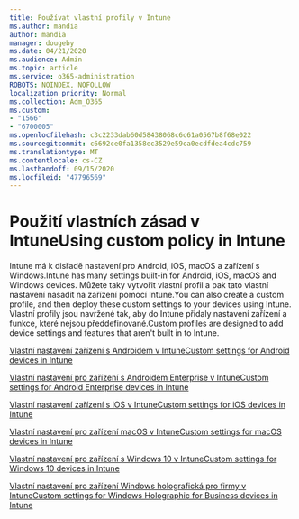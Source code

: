 ```yaml
---
title: Používat vlastní profily v Intune
ms.author: mandia
author: mandia
manager: dougeby
ms.date: 04/21/2020
ms.audience: Admin
ms.topic: article
ms.service: o365-administration
ROBOTS: NOINDEX, NOFOLLOW
localization_priority: Normal
ms.collection: Adm_O365
ms.custom:
- "1566"
- "6700005"
ms.openlocfilehash: c3c2233dab60d58438068c6c61a0567b8f68e022
ms.sourcegitcommit: c6692ce0fa1358ec3529e59ca0ecdfdea4cdc759
ms.translationtype: MT
ms.contentlocale: cs-CZ
ms.lasthandoff: 09/15/2020
ms.locfileid: "47796569"
---
```

# <a name="using-custom-policy-in-intune"></a><span data-ttu-id="85c7d-102">Použití vlastních zásad v Intune</span><span class="sxs-lookup"><span data-stu-id="85c7d-102">Using custom policy in Intune</span></span>

<span data-ttu-id="85c7d-103">Intune má k disřadě nastavení pro Android, iOS, macOS a zařízení s Windows.</span><span class="sxs-lookup"><span data-stu-id="85c7d-103">Intune has many settings built-in for Android, iOS, macOS and Windows devices.</span></span> <span data-ttu-id="85c7d-104">Můžete taky vytvořit vlastní profil a pak tato vlastní nastavení nasadit na zařízení pomocí Intune.</span><span class="sxs-lookup"><span data-stu-id="85c7d-104">You can also create a custom profile, and then deploy these custom settings to your devices using Intune.</span></span> <span data-ttu-id="85c7d-105">Vlastní profily jsou navržené tak, aby do Intune přidaly nastavení zařízení a funkce, které nejsou předdefinované.</span><span class="sxs-lookup"><span data-stu-id="85c7d-105">Custom profiles are designed to add device settings and features that aren't built in to Intune.</span></span>

[<span data-ttu-id="85c7d-106">Vlastní nastavení zařízení s Androidem v Intune</span><span class="sxs-lookup"><span data-stu-id="85c7d-106">Custom settings for Android devices in Intune</span></span>](https://docs.microsoft.com/intune/custom-settings-android)

[<span data-ttu-id="85c7d-107">Vlastní nastavení pro zařízení s Androidem Enterprise v Intune</span><span class="sxs-lookup"><span data-stu-id="85c7d-107">Custom settings for Android Enterprise devices in Intune</span></span>](https://docs.microsoft.com/intune/custom-settings-android-for-work)

[<span data-ttu-id="85c7d-108">Vlastní nastavení zařízení s iOS v Intune</span><span class="sxs-lookup"><span data-stu-id="85c7d-108">Custom settings for iOS devices in Intune</span></span>](https://docs.microsoft.com/intune/custom-settings-ios)

[<span data-ttu-id="85c7d-109">Vlastní nastavení pro zařízení macOS v Intune</span><span class="sxs-lookup"><span data-stu-id="85c7d-109">Custom settings for macOS devices in Intune</span></span>](https://docs.microsoft.com/intune/custom-settings-macos)

[<span data-ttu-id="85c7d-110">Vlastní nastavení pro zařízení s Windows 10 v Intune</span><span class="sxs-lookup"><span data-stu-id="85c7d-110">Custom settings for Windows 10 devices in Intune</span></span>](https://docs.microsoft.com/intune/custom-settings-windows-10)

[<span data-ttu-id="85c7d-111">Vlastní nastavení pro zařízení Windows holografická pro firmy v Intune</span><span class="sxs-lookup"><span data-stu-id="85c7d-111">Custom settings for Windows Holographic for Business devices in Intune</span></span>](https://docs.microsoft.com/intune/custom-settings-windows-holographic)